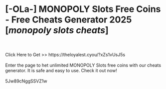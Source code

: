 # [-OLa-] MONOPOLY Slots Free Coins - Free Cheats Generator 2025 [*monopoly slots cheats*]
<br>
<br>Click Here to Get >> https://theloyalest.cyou/?xZs1vUsJ5s
<br>
<br>Enter the page to het unlimited MONOPOLY Slots free coins with our cheats generator. It is safe and easy to use. Check it out now!
<br>
<br>5Jw89cNggSSVZ1w

